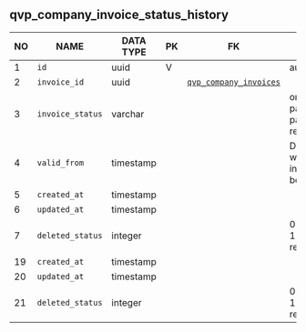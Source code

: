 
qvp_company_invoice_status_history
----------------------------


NO | NAME | DATA TYPE | PK | FK | DESCRIPTION  | COMMENTS          
---|------|-----------|----|----|--------------|----------
1|`id` | uuid | V |  | autoinc | 
2|`invoice_id` | uuid |  | [`qvp_company_invoices`](qvp_company_invoices.md) |  | 
3|`invoice_status` | varchar |  |  | one of: not_sent, paid, payment_pending, returned, waiting. | 
4|`valid_from` | timestamp |  |  | Date and time when invoice_status became valid | 
5|`created_at` | timestamp |  |  |  | 
6|`updated_at` | timestamp |  |  |  | 
7|`deleted_status` | integer |  |  | 0 - active record, 1 - deleted record. | 
19|`created_at` | timestamp |  |  |  | 
20|`updated_at` | timestamp |  |  |  | 
21|`deleted_status` | integer |  |  | 0 - active record, 1 - deleted record. | 
